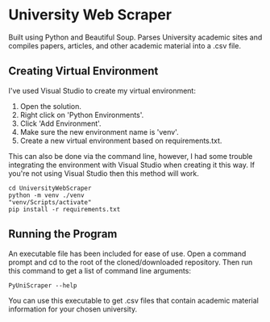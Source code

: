 # University Web Scraper
Built using Python and Beautiful Soup. Parses University academic sites and compiles papers, articles, 
and other academic material into a .csv file.

## Creating Virtual Environment
I've used Visual Studio to create my virtual environment:
 1. Open the solution.
 1. Right click on 'Python Environments'. 
 1. Click 'Add Environment'.
 1. Make sure the new environment name is 'venv'.
 1. Create a new virtual environment based on requirements.txt.

This can also be done via the command line, however, I had some trouble integrating the environment with
Visual Studio when creating it this way. If you're not using Visual Studio then this method will work.

    cd UniversityWebScraper
    python -m venv ./venv
    "venv/Scripts/activate"
    pip install -r requirements.txt

## Running the Program
An executable file has been included for ease of use. Open a command prompt and cd to the root of the 
cloned/downloaded repository. Then run this command to get a list of command line arguments:
    
    PyUniScraper --help

You can use this executable to get .csv files that contain academic material information for your 
chosen university.